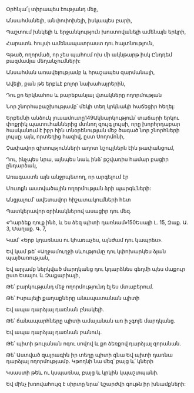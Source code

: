 Օրհնյա՜լ տիրապես էությանդ մեջ,

Անսահմանելի, անփոփոխելի, իսկապես բարի,

Պաշտում խնկելի և երջանկություն խոստովանելի ամենայն երկրի,

Հարատև հույսի ամենապատրաստ դու հայտնություն,

Գթած, ողորմած, որ չես պահում ոխ մի ակնթարթ իսկ Ընդդեմ բազմամյա մեղանչումների:

Անսահման առավելությամբ և հրաշապես զարմանալի,

Ավելի, քան թե երբևէ բոլոր նախահայրերին,

Դու քո երկնահոս և բարեբանյալ վտակները ողորմության

Նոր շնորհաբաշխությամբ՝ մեկի տեղ կրկնակի հաճեցիր հեղել:

Երբեմնի անձուկ լուսամուտը149Ակնարկություն՝ տաճարի երկու փոքրիկ պատուհաններից մտնող զույգ լույսի, որը խորհրդաբար հասկանում է իբր հին տնօրենության մեջ ծագած նոր շնորհների լույսը: այն, որտեղից հազիվ, ըստ Սողոմոնի,

Չափավոր գիտությունների աղոտ նշույլներն էին թափանցում,

Դու, ինչպես նրա, այնպես նաև ինձ՝ թշվառիս համար բացիր ընդարձակ,

Առագաստն այն անջրպետող, որ արգելում էր

Մուտքն աստվածային ողորմության ձրի պարգևների:

Անցյալում՝ ավետավոր հիշատակումների հետ

Պատկերավոր օրինակներով ասացիր դու մեզ.

«Դարձեք դուք ինձ, և ես ձեզ պիտի դառնամ»150Եսայի Լ. 15, Զաք. Ա. 3, Մաղաք. Գ. 7,

Կամ՝ «Երբ կդառնաս ու կհառաչես, այնժամ դու կապրես».

Եվ կամ թե՝ «Աղջամուղջի սևությունը դու կփոխարկես ձյան պայծառության,

Եվ արյամբ ներկված մարդկանց դու կդարձնես գեղմի պես մաքուր ըստ Եսայու և Զաքարիայի,

Թե՝ բարկությանդ մեջ ողորմությունդ էլ ես մտաբերում.

Թե՝ Իսրայելի քաղաքները անապատանան պիտի

Եվ ապա դարձյալ դառնան բնակելի.

Թե՝ ճանապարհները պիտի ամայանան առ ի չգոյե մարդկանց.

Եվ ապա դարձյալ դառնան բանուկ.

Թե՝ պիտի թուլանան ոգու սովով և քո ձեռքով դարձյալ զորանան.

Թե՝ Աստված զայրագին իր տեղը պիտի գնա Եվ պիտի դառնա դարձյալ ողորմությամբ. Կթողնի նա մեզ՝ բայց և՛ կների

Կսաստի թեև ու կսպառնա, բայց և կրկին կպաշտպանի.

Եվ մինչ խռովահույզ է սիրտը նրա՝ կշարժվի գութն իր խնամքների: